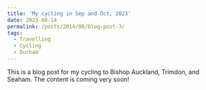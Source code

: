 ```yaml
---
title: 'My cycling in Sep and Oct, 2023'
date: 2023-08-14
permalink: /posts/2014/08/blog-post-3/
tags:
  - Travelling
  - Cycling
  - Durham
---
```


This is a blog post for my cycling to Bishop Auckland, Trimdon, and Seaham. The content is coming very soon!

